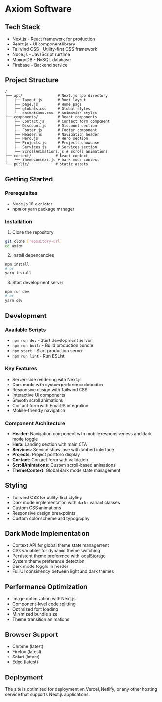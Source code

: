 # Axiom Software

## Tech Stack

- Next.js - React framework for production
- React.js - UI component library
- Tailwind CSS - Utility-first CSS framework
- Node.js - JavaScript runtime
- MongoDB - NoSQL database
- Firebase - Backend service

## Project Structure

```
/
├── app/                # Next.js app directory
│   ├── layout.js       # Root layout
│   ├── page.js         # Home page
│   ├── globals.css     # Global styles
│   └── animations.css  # Animation styles
├── components/         # React components
│   ├── Contact.js      # Contact form component
│   ├── Discount.js     # Discount section
│   ├── Footer.js       # Footer component
│   ├── Header.js       # Navigation header
│   ├── Hero.js         # Hero section
│   ├── Projects.js     # Projects showcase
│   ├── Services.js     # Services section
│   └── ScrollAnimations.js # Scroll animations
├── context/           # React context
│   └── ThemeContext.js # Dark mode context
└── public/            # Static assets
```

## Getting Started

### Prerequisites

- Node.js 18.x or later
- npm or yarn package manager

### Installation

1. Clone the repository

```bash
git clone [repository-url]
cd axiom
```

2. Install dependencies

```bash
npm install
# or
yarn install
```

3. Start development server

```bash
npm run dev
# or
yarn dev
```

## Development

### Available Scripts

- `npm run dev` - Start development server
- `npm run build` - Build production bundle
- `npm start` - Start production server
- `npm run lint` - Run ESLint

### Key Features

- Server-side rendering with Next.js
- Dark mode with system preference detection
- Responsive design with Tailwind CSS
- Interactive UI components
- Smooth scroll animations
- Contact form with EmailJS integration
- Mobile-friendly navigation

### Component Architecture

- **Header**: Navigation component with mobile responsiveness and dark mode toggle
- **Hero**: Landing section with main CTA
- **Services**: Service showcase with tabbed interface
- **Projects**: Project portfolio display
- **Contact**: Contact form with validation
- **ScrollAnimations**: Custom scroll-based animations
- **ThemeContext**: Global dark mode state management

## Styling

- Tailwind CSS for utility-first styling
- Dark mode implementation with `dark:` variant classes
- Custom CSS animations
- Responsive design breakpoints
- Custom color scheme and typography

## Dark Mode Implementation

- Context API for global theme state management
- CSS variables for dynamic theme switching
- Persistent theme preference with localStorage
- System theme preference detection
- Dark mode toggle in header
- Full UI consistency between light and dark themes

## Performance Optimization

- Image optimization with Next.js
- Component-level code splitting
- Optimized font loading
- Minimized bundle size
- Theme transition animations

## Browser Support

- Chrome (latest)
- Firefox (latest)
- Safari (latest)
- Edge (latest)

## Deployment

The site is optimized for deployment on Vercel, Netlify, or any other hosting service that supports Next.js applications.
